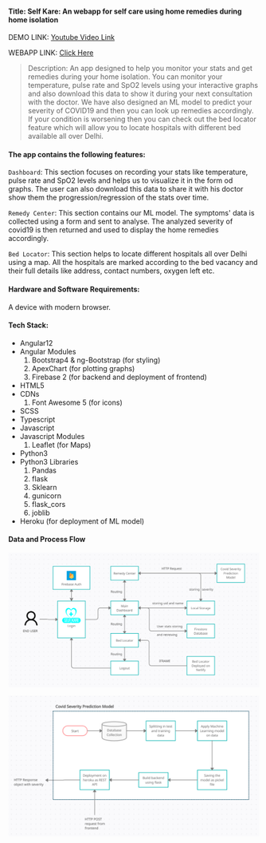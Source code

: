 #### Title: Self Kare: An webapp for self care using home remedies during home isolation

DEMO LINK: [Youtube Video Link]()

WEBAPP LINK: [Click Here](https://self-kare.web.app/)

> Description: An app designed to help you monitor your stats and get remedies during your home isolation. You can monitor your temperature, pulse rate and SpO2 levels using your interactive graphs and also download this data to show it during your next consultation with the doctor. We have also designed an ML model to predict your severity of COVID19 and then you can look up remedies accordingly. If your condition is worsening then you can check out the bed locator feature which will allow you to locate hospitals with different bed available all over Delhi.

#### The app contains the following features:

`Dashboard`: This section focuses on recording your stats like temperature, pulse rate and SpO2 levels and helps us to visualize it in the form od graphs. The user can also download this data to share it with his doctor show them the progression/regression of the stats over time.

`Remedy Center`: This section contains our ML model. The symptoms' data is collected using a form and sent to analyse. The analyzed severity of covid19 is then returned and used to display the home remedies accordingly.

`Bed Locator`: This section helps to locate different hospitals all over Delhi using a map. All the hospitals are marked according to the bed vacancy and their full details like address, contact numbers, oxygen left etc.

#### Hardware and Software Requirements:

A device with modern browser.

#### Tech Stack:

- Angular12
- Angular Modules
  1. Bootstrap4 & ng-Bootstrap (for styling)
  2. ApexChart (for plotting graphs)
  3. Firebase 2 (for backend and deployment of frontend)
- HTML5
- CDNs
  1. Font Awesome 5 (for icons)
- SCSS
- Typescript
- Javascript
- Javascript Modules
  1. Leaflet (for Maps)
- Python3
- Python3 Libraries
  1. Pandas
  2. flask
  3. Sklearn
  4. gunicorn
  5. flask_cors
  6. joblib
- Heroku (for deployment of ML model)

#### Data and Process Flow

![](./imgs/fe.png)

![](./imgs/ml.png)
